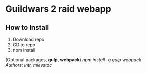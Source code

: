 # Guildwars 2 raid webapp
## How to Install
1. Download repo
2. CD to repo
3. npm install

(Optional packages, **gulp**, **webpack**)
*npm install -g gulp webpack*
<br>
*Authors: intr, mievstac*
